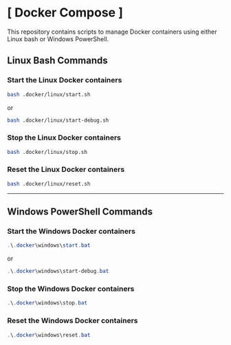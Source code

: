 # [ Docker Compose ]

This repository contains scripts to manage Docker containers using either Linux bash or Windows PowerShell.

## Linux Bash Commands

### Start the Linux Docker containers
```bash
bash .docker/linux/start.sh 
```
or
```bash
bash .docker/linux/start-debug.sh 
```

### Stop the Linux Docker containers
```bash
bash .docker/linux/stop.sh 
```

### Reset the Linux Docker containers
```bash
bash .docker/linux/reset.sh 
```

---

## Windows PowerShell Commands

### Start the Windows Docker containers
```powershell
.\.docker\windows\start.bat
```
or
```powershell
.\.docker\windows\start-debug.bat
```

### Stop the Windows Docker containers
```powershell
.\.docker\windows\stop.bat
```

### Reset the Windows Docker containers
```powershell
.\.docker\windows\reset.bat
```